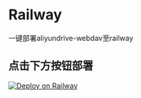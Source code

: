 # Railway
一键部署aliyundrive-webdav至railway
## 点击下方按钮部署

[![Deploy on Railway](https://railway.app/button.svg)](https://railway.app/new/template?template=https://github.com/killgfat/aliyundrive-webdav-railway&envs=REFRESH_TOKEN,PORT,WEBDAV_AUTH_USER,WEBDAV_AUTH_PASSWORD&NREFRESH_TOKENDesc=阿里云盘的refreshtoken&PORTDesc=默认8080&PORTDefault=8080&WEBDAV_AUTH_USERDesc=webdav访问用户名&WEBDAV_AUTH_PASSWORDDesc=webdav访问密码&referralCode=IGBnmG)
